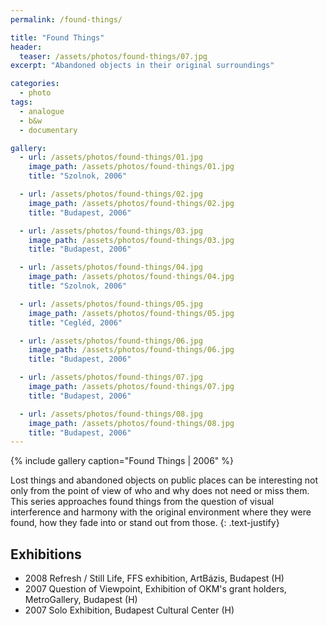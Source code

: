 ```yaml
---
permalink: /found-things/

title: "Found Things"
header:
  teaser: /assets/photos/found-things/07.jpg
excerpt: "Abandoned objects in their original surroundings"

categories:
  - photo
tags:
  - analogue
  - b&w
  - documentary

gallery:
  - url: /assets/photos/found-things/01.jpg
    image_path: /assets/photos/found-things/01.jpg
    title: "Szolnok, 2006"

  - url: /assets/photos/found-things/02.jpg
    image_path: /assets/photos/found-things/02.jpg
    title: "Budapest, 2006"

  - url: /assets/photos/found-things/03.jpg
    image_path: /assets/photos/found-things/03.jpg
    title: "Budapest, 2006"

  - url: /assets/photos/found-things/04.jpg
    image_path: /assets/photos/found-things/04.jpg
    title: "Szolnok, 2006"

  - url: /assets/photos/found-things/05.jpg
    image_path: /assets/photos/found-things/05.jpg
    title: "Cegléd, 2006"

  - url: /assets/photos/found-things/06.jpg
    image_path: /assets/photos/found-things/06.jpg
    title: "Budapest, 2006"

  - url: /assets/photos/found-things/07.jpg
    image_path: /assets/photos/found-things/07.jpg
    title: "Budapest, 2006"

  - url: /assets/photos/found-things/08.jpg
    image_path: /assets/photos/found-things/08.jpg
    title: "Budapest, 2006"
---
```


{% include gallery caption="Found Things \| 2006" %}

Lost things and abandoned objects on public places can be
interesting not only from the point of view of who and why does not
need or miss them. This series approaches found things from
the question of visual interference and harmony with the original
environment where they were found, how they fade into or stand
out from those.
{: .text-justify}

## Exhibitions

- 2008  Refresh / Still Life, FFS exhibition, ArtBázis, Budapest (H)
- 2007  Question of Viewpoint, Exhibition of OKM's grant holders, MetroGallery, Budapest (H)
- 2007  Solo Exhibition, Budapest Cultural Center (H)
